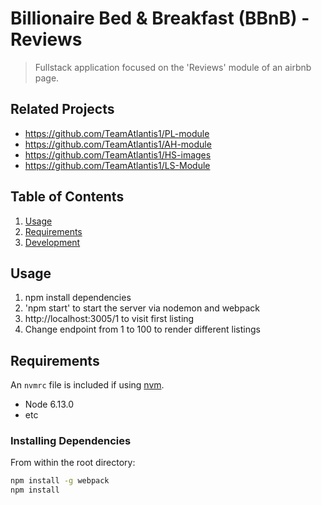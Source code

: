 # Billionaire Bed & Breakfast (BBnB) - Reviews

> Fullstack application focused on the 'Reviews' module of an airbnb page.

## Related Projects

  - https://github.com/TeamAtlantis1/PL-module
  - https://github.com/TeamAtlantis1/AH-module
  - https://github.com/TeamAtlantis1/HS-images
  - https://github.com/TeamAtlantis1/LS-Module

## Table of Contents

1. [Usage](#Usage)
1. [Requirements](#requirements)
1. [Development](#development)

## Usage

1. npm install dependencies
2. 'npm start' to start the server via nodemon and webpack
3. http://localhost:3005/1 to visit first listing
4. Change endpoint from 1 to 100 to render different listings

## Requirements

An `nvmrc` file is included if using [nvm](https://github.com/creationix/nvm).

- Node 6.13.0
- etc


### Installing Dependencies

From within the root directory:

```sh
npm install -g webpack
npm install
```

